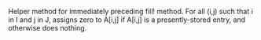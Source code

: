 Helper method for immediately preceding fill! method. For all (i,j) such that i in I and j in J, assigns zero to A[i,j] if A[i,j] is a presently-stored entry, and otherwise does nothing.
